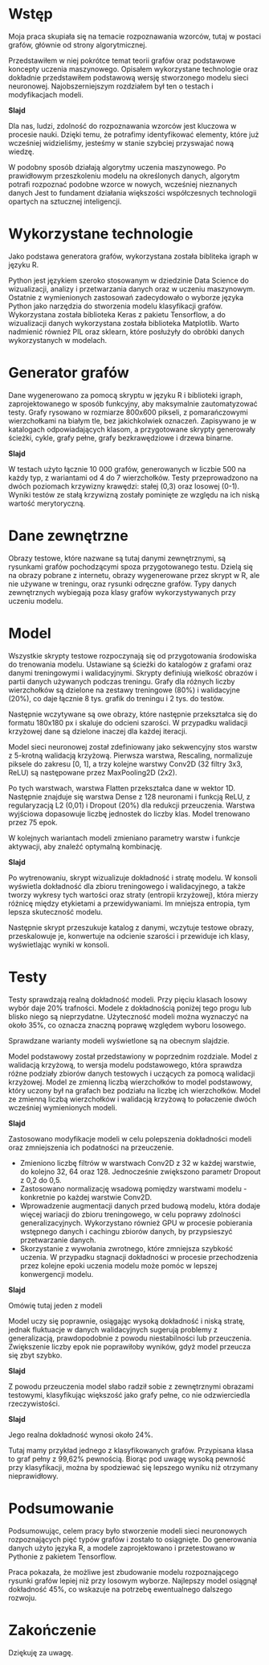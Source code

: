 # Wstęp
Moja praca skupiała się na temacie rozpoznawania wzorców, tutaj w postaci grafów, głównie od strony algorytmicznej.

Przedstawiłem w niej pokrótce temat teorii grafów oraz podstawowe koncepty uczenia maszynowego.
Opisałem wykorzystane technologie oraz dokładnie przedstawiłem podstawową wersję
stworzonego modelu sieci neuronowej.
Najobszerniejszym rozdziałem był ten o testach i modyfikacjach modeli.

**Slajd**

Dla nas, ludzi, zdolność do rozpoznawania wzorców jest kluczowa w procesie nauki.
Dzięki temu, że potrafimy identyfikować elementy, które już wcześniej widzieliśmy,
jesteśmy w stanie szybciej przyswajać nową wiedzę.

W podobny sposób działają algorytmy uczenia maszynowego.
Po prawidłowym przeszkoleniu modelu na określonych danych,
algorytm potrafi rozpoznać podobne wzorce w nowych, wcześniej nieznanych danych
Jest to fundament działania większości współczesnych technologii opartych na sztucznej inteligencji.

# Wykorzystane technologie
Jako podstawa generatora grafów, wykorzystana została bibliteka igraph w języku R.

Python jest językiem szeroko stosowanym w dziedzinie Data Science do wizualizacji,
analizy i przetwarzania danych oraz w uczeniu maszynowym.
Ostatnie z wymienionych zastosowań zadecydowało o wyborze języka Python jako narzędzia do stworzenia modelu klasyfikacji grafów.
Wykorzystana została biblioteka Keras z pakietu Tensorflow,
a do wizualizacji danych wykorzystana została biblioteka Matplotlib.
Warto nadmienić również PIL oraz sklearn, które posłużyły do obróbki danych wykorzystanych w modelach.

# Generator grafów
Dane wygenerowano za pomocą skryptu w języku R i biblioteki igraph,
zaprojektowanego w sposób funkcyjny, aby maksymalnie zautomatyzować testy.
Grafy rysowano w rozmiarze 800x600 pikseli, z pomarańczowymi wierzchołkami na białym tle, bez jakichkolwiek oznaczeń.
Zapisywano je w katalogach odpowiadających klasom,
a przygotowane skrypty generowały ścieżki, cykle, grafy pełne, grafy bezkrawędziowe i drzewa binarne.

**Slajd**

W testach użyto łącznie 10 000 grafów, generowanych w liczbie 500 na każdy typ, z wariantami od 4 do 7 wierzchołków.
Testy przeprowadzono na dwóch poziomach krzywizny krawędzi: stałej (0,3) oraz losowej (0-1).
Wyniki testów ze stałą krzywizną zostały pominięte ze względu na ich niską wartość merytoryczną.

# Dane zewnętrzne
Obrazy testowe, które nazwane są tutaj danymi zewnętrznymi, są rysunkami grafów pochodzącymi spoza przygotowanego testu.
Dzielą się na obrazy pobrane z internetu, obrazy wygenerowane przez skrypt w R,
ale nie używane w treningu, oraz rysunki odręczne grafów.
Typy danych zewnętrznych wybiegają poza klasy grafów wykorzystywanych przy uczeniu modelu.

# Model
Wszystkie skrypty testowe rozpoczynają się od przygotowania środowiska do trenowania modelu.
Ustawiane są ścieżki do katalogów z grafami oraz danymi treningowymi i walidacyjnymi.
Skrypty definiują wielkość obrazów i partii danych używanych podczas treningu.
Grafy dla różnych liczby wierzchołków są dzielone na zestawy treningowe (80%) i walidacyjne (20%),
co daje łącznie 8 tys. grafik do treningu i 2 tys. do testów.

Następnie wczytywane są owe obrazy, które następnie przekształca się do formatu 180x180 px i skaluje do odcieni szarości.
W przypadku walidacji krzyżowej dane są dzielone inaczej dla każdej iteracji.

Model sieci neuronowej został zdefiniowany jako sekwencyjny stos warstw z 5-krotną walidacją krzyżową.
Pierwsza warstwa, Rescaling, normalizuje piksele do zakresu [0, 1],
a trzy kolejne warstwy Conv2D (32 filtry 3x3, ReLU) są następowane przez MaxPooling2D (2x2).

Po tych warstwach, warstwa Flatten przekształca dane w wektor 1D.
Następnie znajduje się warstwa Dense z 128 neuronami i funkcją ReLU,
z regularyzacją L2 (0,01) i Dropout (20%) dla redukcji przeuczenia.
Warstwa wyjściowa dopasowuje liczbę jednostek do liczby klas. Model trenowano przez 75 epok.

W kolejnych wariantach modeli zmieniano parametry warstw i funkcje aktywacji, aby znaleźć optymalną kombinację.

**Slajd**

Po wytrenowaniu, skrypt wizualizuje dokładność i stratę modelu.
W konsoli wyświetla dokładność dla zbioru treningowego i walidacyjnego,
a także tworzy wykresy tych wartości oraz straty (entropii krzyżowej), która mierzy różnicę między etykietami a przewidywaniami.
Im mniejsza entropia, tym lepsza skuteczność modelu.

Następnie skrypt przeszukuje katalog z danymi, wczytuje testowe obrazy, przeskalowuje je,
konwertuje na odcienie szarości i przewiduje ich klasy, wyświetlając wyniki w konsoli.

# Testy
Testy sprawdzają realną dokładność modeli.
Przy pięciu klasach losowy wybór daje 20% trafności.
Modele z dokładnością poniżej tego progu lub blisko niego są nieprzydatne.
Użyteczność modeli można wyznaczyć na około 35%, co oznacza znaczną poprawę względem wyboru losowego.

Sprawdzane warianty modeli wyświetlone są na obecnym slajdzie.

Model podstawowy został przedstawiony w poprzednim rozdziale.
Model z walidacją krzyżową, to wersja modelu podstawowego,
która sprawdza różne podziały zbiorów danych testowych i uczących za pomocą walidacji krzyżowej.
Model ze zmienną liczbą wierzchołków to model podstawowy,
który uczony był na grafach bez podziału na liczbę ich wierzchołków.
Model ze zmienną liczbą wierzchołków i walidacją krzyżową to połaczenie dwóch wcześniej wymienionych modeli.

**Slajd**

Zastosowano modyfikacje modeli w celu polepszenia dokładności modeli oraz zmniejszenia ich podatności na przeuczenie.
- Zmieniono liczbę filtrów w warstwach Conv2D z 32 w każdej warstwie, do kolejno 32, 64 oraz 128.
    Jednocześnie zwiększono parametr Dropout z 0,2 do 0,5.
- Zastosowano normalizację wsadową pomiędzy warstwami modelu - konkretnie po każdej warstwie Conv2D.
- Wprowadzenie augmentacji danych przed budową modelu, która dodaje więcej wariacji do zbioru treningowego,
    w celu poprawy zdolności generalizacyjnych.
    Wykorzystano również GPU w procesie pobierania wstępnego danych i cachingu zbiorów danych,
    by przypsieszyć przetwarzanie danych.
- Skorzystanie z wywołania zwrotnego, które zmniejsza szybkość uczenia.
    W przypadku stagnacji dokładności w procesie przechodzenia przez kolejne epoki uczenia modelu
    może pomóc w lepszej konwergencji modelu.

**Slajd**

Omówię tutaj jeden z modeli

Model uczy się poprawnie, osiągając wysoką dokładność i niską stratę,
jednak fluktuacje w danych walidacyjnych sugerują problemy z generalizacją,
prawdopodobnie z powodu niestabilności lub przeuczenia.
Zwiększenie liczby epok nie poprawiłoby wyników, gdyż model przeucza się zbyt szybko.

**Slajd**

Z powodu przeuczenia model słabo radził sobie z zewnętrznymi obrazami testowymi,
klasyfikując większość jako grafy pełne, co nie odzwierciedla rzeczywistości.

**Slajd**

Jego realna dokładność wynosi około 24%.

Tutaj mamy przykład jednego z klasyfikowanych grafów.
Przypisana klasa to graf pełny z 99,62% pewnością.
Biorąc pod uwagę wysoką pewność przy klasyfikacji,
można by spodziewać się lepszego wyniku niż otrzymany nieprawidłowy.

# Podsumowanie
Podsumowując, celem pracy było stworzenie modeli sieci neuronowych rozpoznających pięć typów grafów
i zostało to osiągnięte.
Do generowania danych użyto języka R, a modele zaprojektowano i przetestowano w Pythonie z pakietem Tensorflow.

Praca pokazała, że możliwe jest zbudowanie modelu rozpoznającego rysunki grafów lepiej niż przy losowym wyborze.
Najlepszy model osiągnął dokładność 45%, co wskazuje na potrzebę ewentualnego dalszego rozwoju.

# Zakończenie
Dziękuję za uwagę.